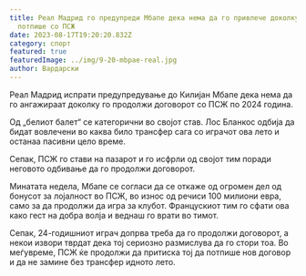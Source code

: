 ```yaml
---
title: Реал Мадрид го предупреди Мбапе дека нема да го привлече доколку повторно
  потпише со ПСЖ
date: 2023-08-17T19:20:20.832Z
category: спорт
featured: true
featuredImage: ../img/9-20-mbpae-real.jpg
author: Вардарски
---
```

Реал Мадрид испрати предупредување до Килијан Мбапе дека нема да го ангажираат доколку го продолжи договорот со ПСЖ по 2024 година.

Од „белиот балет“ се категорични во својот став. Лос Бланкос одбија да бидат вовлечени во каква било трансфер сага со играчот ова лето и останаа пасивни цело време.

Сепак, ПСЖ го стави на пазарот и го исфрли од својот тим поради неговото одбивање да го продолжи договорот.

Минатата недела, Мбапе се согласи да се откаже од огромен дел од бонусот за лојалност во ПСЖ, во износ од речиси 100 милиони евра, само за да продолжи да игра за клубот. Францускиот тим го сфати ова како гест на добра волја и веднаш го врати во тимот.

Сепак, 24-годишниот играч допрва треба да го продолжи договорот, а некои извори тврдат дека тој сериозно размислува да го стори тоа. Во меѓувреме, ПСЖ ќе продолжи да притиска тој да потпише нов договор и да не замине без трансфер идното лето.